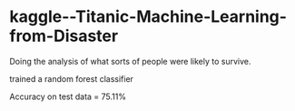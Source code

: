 # kaggle--Titanic-Machine-Learning-from-Disaster
Doing the analysis of what sorts of people were likely to survive.

trained a random forest classifier

Accuracy on test data = 75.11%
